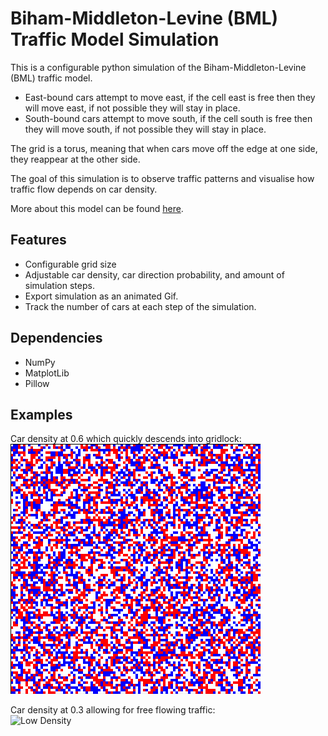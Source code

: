 # Biham-Middleton-Levine (BML) Traffic Model Simulation

This is a configurable python simulation of the Biham-Middleton-Levine (BML) traffic model. <br />

- East-bound cars attempt to move east, if the cell east is free then they will move east, if not possible they will stay in place. <br />
- South-bound cars attempt to move south, if the cell south is free then they will move south, if not possible they will stay in place. <br />

The grid is a torus, meaning that when cars move off the edge at one side, they reappear at the other side.

The goal of this simulation is to observe traffic patterns and visualise how traffic flow depends on car density.

More about this model can be found [here](https://en.wikipedia.org/wiki/Biham%E2%80%93Middleton%E2%80%93Levine_traffic_model).

## Features
- Configurable grid size
- Adjustable car density, car direction probability, and amount of simulation steps.
- Export simulation as an animated Gif.
- Track the number of cars at each step of the simulation.

## Dependencies
- NumPy
- MatplotLib
- Pillow

## Examples
Car density at 0.6 which quickly descends into gridlock: <br />
![BML Simulation](./bml_sim.gif)  <br />

Car density at 0.3 allowing for free flowing traffic: <br />
![Low Density](./lowDensity.gif) 
